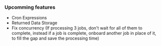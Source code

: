 ### Upcomming features

- Cron Expressions
- Returned Data Storage
- Fix concurrency (If processing 3 jobs, don't wait for all of them to complete, instead if a job is complete, onboard another job in place of it, to fill the gap and save the processing time)